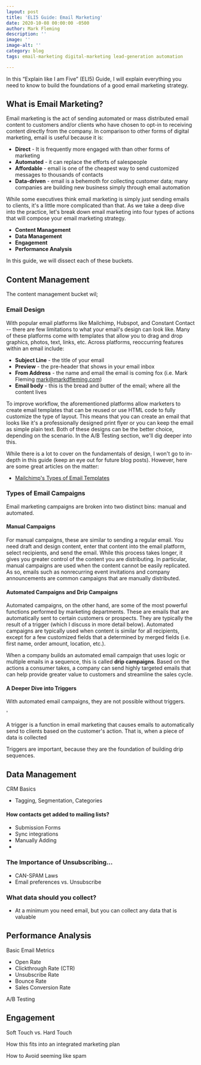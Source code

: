 ```yaml
---
layout: post
title: 'ELI5 Guide: Email Marketing'
date: 2020-10-08 00:00:00 -0500
author: Mark Fleming
description: ''
image: ''
image-alt: ''
category: blog
tags: email-marketing digital-marketing lead-generation automation

---
```

In this “Explain like I am Five” (ELI5) Guide, I will explain everything you need to know to build the foundations of a good email marketing strategy.

## What is Email Marketing?

Email marketing is the act of sending automated or mass distributed email content to customers and/or clients who have chosen to opt-in to receiving content directly from the company. In comparison to other forms of digital marketing, email is useful because it is:

* **Direct** - It is frequently more engaged with than other forms of marketing
* **Automated** - it can replace the efforts of salespeople
* **Affordable** - email is one of the cheapest way to send customized messages to thousands of contacts
* **Data-driven** - email is a behemoth for collecting customer data; many companies are building new business simply through email automation

While some executives think email marketing is simply just sending emails to clients, it's a little more complicated than that. As we take a deep dive into the practice, let's break down email marketing into four types of actions that will compose your email marketing strategy.

* **Content Management**
* **Data Management**
* **Engagement**
* **Performance Analysis**

In this guide, we will dissect each of these buckets.

## Content Management

The content management bucket wil;

### Email Design

With popular email platforms like Mailchimp, Hubspot, and Constant Contact -- there are few limitations to what your email's design can look like. Many of these platforms come with templates that allow you to drag and drop graphics, photos, text, links, etc. Across platforms, reoccurring features within an email include:

* **Subject Line** - the title of your email
* **Preview** - the pre-header that shows in your email inbox
* **From Address** - the name and email the email is coming fox (i.e. Mark Fleming mark@markdfleming.com)
* **Email body** - this is the bread and butter of the email; where all the content lives

To improve workflow, the aforementioned platforms allow marketers to create email templates that can be reused or use HTML code to fully customize the type of layout. This means that you can create an email that looks like it's a professionally designed print flyer or you can keep the email as simple plain text. Both of these designs can be the better choice, depending on the scenario. In the A/B Testing section, we'll dig deeper into this.

While there is a lot to cover on the fundamentals of design, I won't go to in-depth in this guide (keep an eye out for future blog posts). However, here are some great articles on the matter:

* [Mailchimp's Types of Email Templates](https://mailchimp.com/help/types-of-templates/)

### Types of Email Campaigns

Email marketing campaigns are broken into two distinct bins: manual and automated.

#### Manual Campaigns

For manual campaigns, these are similar to sending a regular email. You need draft and design content, enter that content into the email platform, select recipients, and send the email. While this process takes longer, it gives you greater control of the content you are distributing. In particular, manual campaigns are used when the content cannot be easily replicated. As so, emails such as nonrecurring event invitations and company announcements are common campaigns that are manually distributed.

#### Automated Campaigns and Drip Campaigns

Automated campaigns, on the other hand, are some of the most powerful functions performed by marketing departments. These are emails that are automatically sent to certain customers or prospects. They are typically the result of a trigger (which I discuss in more detail below). Automated campaigns are typically used when content is similar for all recipients, except for a few customized fields that a determined by merged fields (i.e. first name, order amount, location, etc.).

When a company builds an automated email campaign that uses logic or multiple emails in a sequence, this is called **drip campaigns**. Based on the actions a consumer takes, a company can send highly targeted emails that can help provide greater value to customers and streamline the sales cycle.

#### A Deeper Dive into Triggers

With automated email campaigns, they are not possible without triggers.

'

A trigger is a function in email marketing that causes emails to automatically send to clients based on the customer's action. That is, when a piece of data is collected

Triggers are important, because they are the foundation of building drip sequences.

### 

## Data Management

CRM Basics

* Tagging, Segmentation, Categories

#### How contacts get added to mailing lists?

* Submission Forms
* Sync integrations
* Manually Adding
* 

### The Importance of Unsubscribing...

* CAN-SPAM Laws
* Email preferences vs. Unsubscribe

### What data should you collect?

* At a minimum you need email, but you can collect any data that is valuable

## Performance Analysis

Basic Email Metrics

* Open Rate
* Clickthrough Rate (CTR)
* Unsubscribe Rate
* Bounce Rate
* Sales Conversion Rate

A/B Testing

## Engagement

Soft Touch vs. Hard Touch

How this fits into an integrated marketing plan

How to Avoid seeming like spam